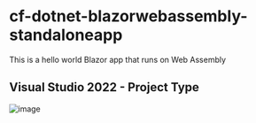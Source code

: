 # cf-dotnet-blazorwebassembly-standaloneapp
This is a hello world Blazor app that runs on Web Assembly

## Visual Studio 2022 - Project Type
![image](https://github.com/nidhisht/cf-dotnet-blazorwebassembly-standaloneapp/assets/42999787/35d1bdc7-894f-4038-88c9-5251c4aa9142)
